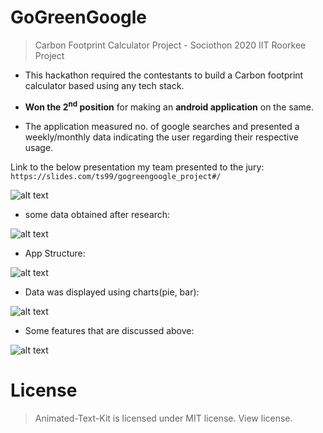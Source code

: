 # GoGreenGoogle
> Carbon Footprint Calculator Project - Sociothon 2020 IIT Roorkee Project

* This hackathon required the contestants to build a Carbon footprint calculator based using any tech stack.

* **Won the 2<sup>nd</sup> position** for making an **android application** on the same.

* The application measured no. of google searches and presented a weekly/monthly data indicating the user regarding their respective usage.


Link to the below presentation my team presented to the jury: `https://slides.com/ts99/gogreengoogle_project#/`

![alt text](https://img.techpowerup.org/200319/home.png "Home Screen")

* some data obtained after research:

![alt text](https://img.techpowerup.org/200319/data.png "Data Screen")

* App Structure:

![alt text](https://img.techpowerup.org/200319/app-structure.png "App Structure")

* Data was displayed using charts(pie, bar):

![alt text](https://img.techpowerup.org/200319/graph.png "Graph Screen")

* Some features that are discussed above:

![alt text](https://img.techpowerup.org/200319/screenshot-from-2020-03-19-23-50-31.png "Features Screen")



# License
> Animated-Text-Kit is licensed under MIT license. View license.
